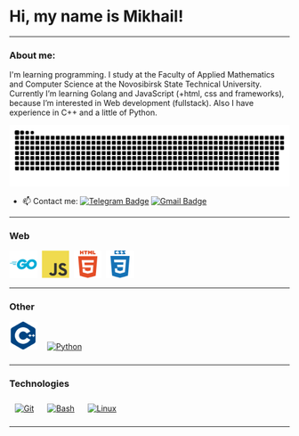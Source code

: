 # Hi, my name is Mikhail!

---

### About me:

I'm learning programming. I study at the Faculty of Applied Mathematics and Computer Science at the Novosibirsk State Technical University. Currently I’m learning Golang and JavaScript (+html, css and frameworks), because I’m interested in Web development (fullstack). Also I have experience in C++ and a little of Python.

<p align="center">
 <img width="600" src="github-snake.svg" alt="snake"/>
</p>

- :mailbox: Contact me: [![Telegram Badge](https://img.shields.io/badge/-@m_rogalsky-blue?style=flat&logo=Telegram&logoColor=white)](https://t.me/m_rogalsky) [![Gmail Badge](https://img.shields.io/badge/-Gmail-red?style=flat&logo=Gmail&logoColor=white)](mailto:mrogalsky8113@gmail.com)

---

### Web

<div>  
<img src="https://github.com/devicons/devicon/blob/master/icons/go/go-original-wordmark.svg" title="Go" alt="go" width="50" height="50"/>&nbsp
 <img src="https://github.com/devicons/devicon/blob/master/icons/javascript/javascript-original.svg" tittle="JS" alt="js" width="50" height="50"/>&nbsp
  <img src="https://github.com/devicons/devicon/blob/master/icons/html5/html5-plain-wordmark.svg" tittle="HTML5" alt="html5" width="50" height="50"/>&nbsp
  <img src="https://github.com/devicons/devicon/blob/master/icons/css3/css3-plain-wordmark.svg" tittle="CSS" alt="css" width="50" height="50"/>&nbsp

</div>

---
### Other
<div>
 <img src="https://github.com/devicons/devicon/blob/master/icons/cplusplus/cplusplus-plain.svg" title="C++" alt="cplusplus" width="50" height="50"/>&nbsp
<a href="https://www.python.org/" target="_blank"><img style="margin: 10px" src="https://profilinator.rishav.dev/skills-assets/python-original.svg" title="Python" alt="Python" height="50" /></a>  
</div>

---

### Technologies
<div>
<a href="https://github.com/" target="_blank"><img style="margin: 10px" src="https://profilinator.rishav.dev/skills-assets/git-scm-icon.svg" title="Git" alt="Git" height="50" /></a>  
<a href="https://www.gnu.org/software/bash/" target="_blank"><img style="margin: 10px" src="https://profilinator.rishav.dev/skills-assets/gnu_bash-icon.svg" title="Bash" alt="Bash" height="50" /></a>  
<a href="https://www.linux.org/" target="_blank"><img style="margin: 10px" src="https://profilinator.rishav.dev/skills-assets/linux-original.svg" title="Linux" alt="Linux" height="50" /></a>  
</div>

---
